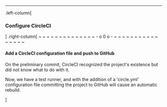 ---
.left-column[
  ### Configure CircleCI 
]
.right-column[
~ ~ ~ ~ ~ ~ ~ ~ ~ ~ ~ ~ ~ ~ - o 0 o - ~ ~ ~ ~ ~ ~ ~ ~ ~ ~ ~ ~ ~ ~ ~ ~

#### Add a CircleCI configuration file and push to GitHub

On the preliminary commit, CircleCI recognized the project's existence but did not know what to do with it.

Now, we have a test runner, and with the addition of a 'circle.yml' configuration file committing the project to GitHub will cause
an automatic rebuild.


<!-- -->]
